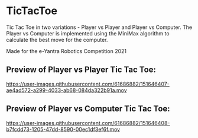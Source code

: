# TicTacToe
Tic Tac Toe in two variations - Player vs Player and Player vs Computer. The Player vs Computer is implemented using the MiniMax algorithm to calculate the best move for the computer.

Made for the e-Yantra Robotics Competition 2021

## Preview of Player vs Player Tic Tac Toe:

https://user-images.githubusercontent.com/61686882/151646407-ae4ad572-a299-4033-ab68-084da322b91a.mov

## Preview of Player vs Computer Tic Tac Toe:

https://user-images.githubusercontent.com/61686882/151646408-b7fcdd73-1205-47dd-8590-00ec1df3ef6f.mov
